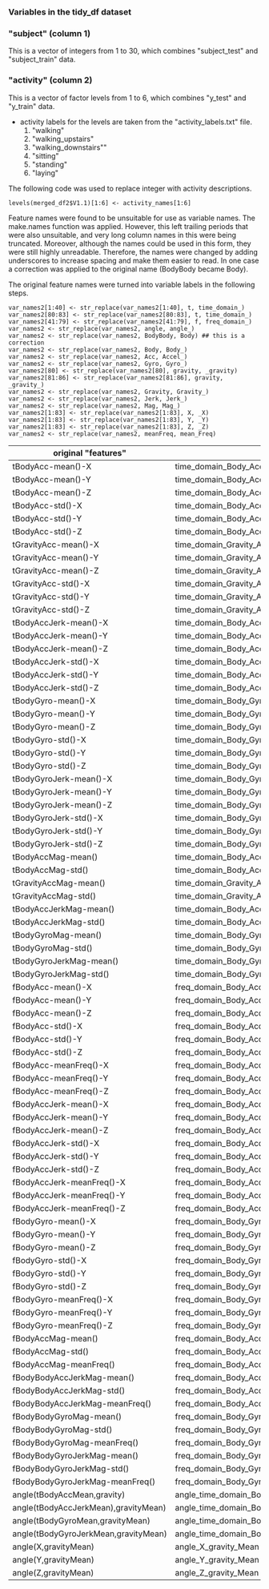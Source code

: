 ### Variables in the tidy_df dataset
### "subject" (column 1)
This is a vector of integers from 1 to 30, which combines "subject_test" and "subject_train" data.

### "activity" (column 2)
This is a vector of factor levels from 1 to 6, which combines "y_test" and "y_train" data. 
 * activity labels for the levels are taken from the "activity_labels.txt" file.
   1. "walking"
   2. "walking_upstairs"
   3. "walking_downstairs""
   4. "sitting"
   5. "standing"
   6. "laying"

The following code was used to replace integer with activity descriptions.

```{r, eval=FALSE}
levels(merged_df2$V1.1)[1:6] <- activity_names[1:6]
```
Feature names were found to be unsuitable for use as variable names. The make.names function was applied.
However, this left trailing periods that were also unsuitable, and very long column names in this were being truncated.
Moreover, although the names could be used in this form, they were still highly unreadable.
Therefore, the names were changed by adding underscores to increase spacing and make them easier to read.
In one case a correction was applied to the original name (BodyBody became Body).

The original feature names were turned into variable labels in the following steps.

```{r, eval=FALSE}
var_names2[1:40] <- str_replace(var_names2[1:40], t, time_domain_)
var_names2[80:83] <- str_replace(var_names2[80:83], t, time_domain_)
var_names2[41:79] <- str_replace(var_names2[41:79], f, freq_domain_)
var_names2 <- str_replace(var_names2, angle, angle_)
var_names2 <- str_replace(var_names2, BodyBody, Body) ## this is a correction
var_names2 <- str_replace(var_names2, Body, Body_)
var_names2 <- str_replace(var_names2, Acc, Accel_)
var_names2 <- str_replace(var_names2, Gyro, Gyro_)
var_names2[80] <- str_replace(var_names2[80], gravity, _gravity)
var_names2[81:86] <- str_replace(var_names2[81:86], gravity, _gravity_)
var_names2 <- str_replace(var_names2, Gravity, Gravity_)
var_names2 <- str_replace(var_names2, Jerk, Jerk_)
var_names2 <- str_replace(var_names2, Mag, Mag_)
var_names2[1:83] <- str_replace(var_names2[1:83], X, _X)
var_names2[1:83] <- str_replace(var_names2[1:83], Y, _Y)
var_names2[1:83] <- str_replace(var_names2[1:83], Z, _Z)
var_names2 <- str_replace(var_names2, meanFreq, mean_Freq)
```

original "features"                  | variables
------------------------------------ | ------------------------------------
tBodyAcc-mean()-X                    | time_domain_Body_Accel_mean_X
tBodyAcc-mean()-Y	                 | time_domain_Body_Accel_mean_Y
tBodyAcc-mean()-Z	                 | time_domain_Body_Accel_mean_Z
tBodyAcc-std()-X	                 | time_domain_Body_Accel_std_X
tBodyAcc-std()-Y	                 | time_domain_Body_Accel_std_Y
tBodyAcc-std()-Z	                 | time_domain_Body_Accel_std_Z
tGravityAcc-mean()-X	             | time_domain_Gravity_Accel_mean_X
tGravityAcc-mean()-Y	             | time_domain_Gravity_Accel_mean_Y
tGravityAcc-mean()-Z	             | time_domain_Gravity_Accel_mean_Z
tGravityAcc-std()-X	                 | time_domain_Gravity_Accel_std_X
tGravityAcc-std()-Y	                 | time_domain_Gravity_Accel_std_Y
tGravityAcc-std()-Z	                 | time_domain_Gravity_Accel_std_Z
tBodyAccJerk-mean()-X                | time_domain_Body_Accel_Jerk_mean_X
tBodyAccJerk-mean()-Y                | time_domain_Body_Accel_Jerk_mean_Y
tBodyAccJerk-mean()-Z                | time_domain_Body_Accel_Jerk_mean_Z
tBodyAccJerk-std()-X	             | time_domain_Body_Accel_Jerk_std_X
tBodyAccJerk-std()-Y	             | time_domain_Body_Accel_Jerk_std_Y
tBodyAccJerk-std()-Z	             | time_domain_Body_Accel_Jerk_std_Z
tBodyGyro-mean()-X	                 | time_domain_Body_Gyro_mean_X
tBodyGyro-mean()-Y	                 | time_domain_Body_Gyro_mean_Y
tBodyGyro-mean()-Z	                 | time_domain_Body_Gyro_mean_Z
tBodyGyro-std()-X	                 | time_domain_Body_Gyro_std_X
tBodyGyro-std()-Y	                 | time_domain_Body_Gyro_std_Y
tBodyGyro-std()-Z	                 | time_domain_Body_Gyro_std_Z
tBodyGyroJerk-mean()-X               | time_domain_Body_Gyro_Jerk_mean_X
tBodyGyroJerk-mean()-Y               | time_domain_Body_Gyro_Jerk_mean_Y
tBodyGyroJerk-mean()-Z               | time_domain_Body_Gyro_Jerk_mean_Z
tBodyGyroJerk-std()-X                | time_domain_Body_Gyro_Jerk_std_X
tBodyGyroJerk-std()-Y                | time_domain_Body_Gyro_Jerk_std_Y
tBodyGyroJerk-std()-Z                | time_domain_Body_Gyro_Jerk_std_Z
tBodyAccMag-mean()	                 | time_domain_Body_Accel_Mag_mean
tBodyAccMag-std()	                 | time_domain_Body_Accel_Mag_std
tGravityAccMag-mean()                | time_domain_Gravity_Accel_Mag_mean
tGravityAccMag-std()	             | time_domain_Gravity_Accel_Mag_std
tBodyAccJerkMag-mean()               | time_domain_Body_Accel_Jerk_Mag_mean
tBodyAccJerkMag-std()                | time_domain_Body_Accel_Jerk_Mag_std
tBodyGyroMag-mean()	                 | time_domain_Body_Gyro_Mag_mean
tBodyGyroMag-std()	                 | time_domain_Body_Gyro_Mag_std
tBodyGyroJerkMag-mean()              | time_domain_Body_Gyro_Jerk_Mag_mean
tBodyGyroJerkMag-std()               | time_domain_Body_Gyro_Jerk_Mag_std
fBodyAcc-mean()-X	                 | freq_domain_Body_Accel_mean_X
fBodyAcc-mean()-Y	                 | freq_domain_Body_Accel_mean_Y
fBodyAcc-mean()-Z	                 | freq_domain_Body_Accel_mean_Z
fBodyAcc-std()-X	                 | freq_domain_Body_Accel_std_X
fBodyAcc-std()-Y	                 | freq_domain_Body_Accel_std_Y
fBodyAcc-std()-Z	                 | freq_domain_Body_Accel_std_Z
fBodyAcc-meanFreq()-X                | freq_domain_Body_Accel_mean_Freq_X
fBodyAcc-meanFreq()-Y                | freq_domain_Body_Accel_mean_Freq_Y
fBodyAcc-meanFreq()-Z                | freq_domain_Body_Accel_mean_Freq_Z
fBodyAccJerk-mean()-X                | freq_domain_Body_Accel_Jerk_mean_X
fBodyAccJerk-mean()-Y                | freq_domain_Body_Accel_Jerk_mean_Y
fBodyAccJerk-mean()-Z                | freq_domain_Body_Accel_Jerk_mean_Z
fBodyAccJerk-std()-X	             | freq_domain_Body_Accel_Jerk_std_X
fBodyAccJerk-std()-Y	             | freq_domain_Body_Accel_Jerk_std_Y
fBodyAccJerk-std()-Z	             | freq_domain_Body_Accel_Jerk_std_Z
fBodyAccJerk-meanFreq()-X            | freq_domain_Body_Accel_Jerk_mean_Freq_X
fBodyAccJerk-meanFreq()-Y            | freq_domain_Body_Accel_Jerk_mean_Freq_Y
fBodyAccJerk-meanFreq()-Z            | freq_domain_Body_Accel_Jerk_mean_Freq_Z
fBodyGyro-mean()-X	                 | freq_domain_Body_Gyro_mean_X
fBodyGyro-mean()-Y	                 | freq_domain_Body_Gyro_mean_Y
fBodyGyro-mean()-Z	                 | freq_domain_Body_Gyro_mean_Z
fBodyGyro-std()-X	                 | freq_domain_Body_Gyro_std_X
fBodyGyro-std()-Y	                 | freq_domain_Body_Gyro_std_Y
fBodyGyro-std()-Z	                 | freq_domain_Body_Gyro_std_Z
fBodyGyro-meanFreq()-X               | freq_domain_Body_Gyro_mean_Freq_X
fBodyGyro-meanFreq()-Y               | freq_domain_Body_Gyro_mean_Freq_Y
fBodyGyro-meanFreq()-Z               | freq_domain_Body_Gyro_mean_Freq_Z
fBodyAccMag-mean()	                 | freq_domain_Body_Accel_Mag_mean
fBodyAccMag-std()	                 | freq_domain_Body_Accel_Mag_std
fBodyAccMag-meanFreq()               | freq_domain_Body_Accel_Mag_mean_Freq
fBodyBodyAccJerkMag-mean()           | freq_domain_Body_Accel_Jerk_Mag_mean
fBodyBodyAccJerkMag-std()	         | freq_domain_Body_Accel_Jerk_Mag_std
fBodyBodyAccJerkMag-meanFreq()       | freq_domain_Body_Accel_Jerk_Mag_mean_Freq
fBodyBodyGyroMag-mean()	             | freq_domain_Body_Gyro_Mag_mean
fBodyBodyGyroMag-std()	             | freq_domain_Body_Gyro_Mag_std
fBodyBodyGyroMag-meanFreq()          | freq_domain_Body_Gyro_Mag_mean_Freq
fBodyBodyGyroJerkMag-mean()          | freq_domain_Body_Gyro_Jerk_Mag_mean
fBodyBodyGyroJerkMag-std()	       	 | freq_domain_Body_Gyro_Jerk_Mag_std
fBodyBodyGyroJerkMag-meanFreq()      | freq_domain_Body_Gyro_Jerk_Mag_mean_Freq
angle(tBodyAccMean,gravity)	       	 | angle_time_domain_Body_Accel_Mean_gravity
angle(tBodyAccJerkMean),gravityMean) |  angle_time_domain_Body_Accel_Jerk_Mean_gravity_Mean
angle(tBodyGyroMean,gravityMean)	 | angle_time_domain_Body_Gyro_Mean_gravity_Mean
angle(tBodyGyroJerkMean,gravityMean) | angle_time_domain_Body_Gyro_Jerk_Mean_gravity_Mean
angle(X,gravityMean)	             | angle_X_gravity_Mean
angle(Y,gravityMean)	             | angle_Y_gravity_Mean
angle(Z,gravityMean)	             | angle_Z_gravity_Mean